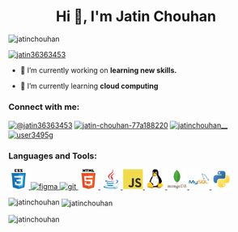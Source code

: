 <h1 align="center">Hi 👋, I'm Jatin Chouhan</h1>
<p align="left"> <img src="https://komarev.com/ghpvc/?username=jatinchouhan&label=Profile%20views&color=0e75b6&style=flat" alt="jatinchouhan" /> </p>

<p align="left"> <a href="https://twitter.com/@jatin36363453" target="blank"><img src="https://img.shields.io/twitter/follow/@jatin36363453?logo=twitter&style=for-the-badge" alt="jatin36363453" /></a> </p>

- 🔭 I’m currently working on **learning new skills.**

- 🌱 I’m currently learning **cloud computing**

<h3 align="left">Connect with me:</h3>
<p align="left">
<a href="https://twitter.com/@jatin36363453" target="blank"><img align="center" src="https://raw.githubusercontent.com/rahuldkjain/github-profile-readme-generator/master/src/images/icons/Social/twitter.svg" alt="@jatin36363453" height="30" width="40" /></a>
<a href="https://linkedin.com/in/jatin-chouhan-77a188220" target="blank"><img align="center" src="https://raw.githubusercontent.com/rahuldkjain/github-profile-readme-generator/master/src/images/icons/Social/linked-in-alt.svg" alt="jatin-chouhan-77a188220" height="30" width="40" /></a>
<a href="https://instagram.com/jatinchouhan__" target="blank"><img align="center" src="https://raw.githubusercontent.com/rahuldkjain/github-profile-readme-generator/master/src/images/icons/Social/instagram.svg" alt="jatinchouhan__" height="30" width="40" /></a>
<a href="https://www.leetcode.com/user3495g" target="blank"><img align="center" src="https://raw.githubusercontent.com/rahuldkjain/github-profile-readme-generator/master/src/images/icons/Social/leet-code.svg" alt="user3495g" height="30" width="40" /></a>
</p>

<h3 align="left">Languages and Tools:</h3>
<p align="left"> <a href="https://www.w3schools.com/css/" target="_blank" rel="noreferrer"> <img src="https://raw.githubusercontent.com/devicons/devicon/master/icons/css3/css3-original-wordmark.svg" alt="css3" width="40" height="40"/> </a> <a href="https://www.figma.com/" target="_blank" rel="noreferrer"> <img src="https://www.vectorlogo.zone/logos/figma/figma-icon.svg" alt="figma" width="40" height="40"/> </a> <a href="https://git-scm.com/" target="_blank" rel="noreferrer"> <img src="https://www.vectorlogo.zone/logos/git-scm/git-scm-icon.svg" alt="git" width="40" height="40"/> </a> <a href="https://www.w3.org/html/" target="_blank" rel="noreferrer"> <img src="https://raw.githubusercontent.com/devicons/devicon/master/icons/html5/html5-original-wordmark.svg" alt="html5" width="40" height="40"/> </a> <a href="https://www.java.com" target="_blank" rel="noreferrer"> <img src="https://raw.githubusercontent.com/devicons/devicon/master/icons/java/java-original.svg" alt="java" width="40" height="40"/> </a> <a href="https://developer.mozilla.org/en-US/docs/Web/JavaScript" target="_blank" rel="noreferrer"> <img src="https://raw.githubusercontent.com/devicons/devicon/master/icons/javascript/javascript-original.svg" alt="javascript" width="40" height="40"/> </a> <a href="https://www.linux.org/" target="_blank" rel="noreferrer"> <img src="https://raw.githubusercontent.com/devicons/devicon/master/icons/linux/linux-original.svg" alt="linux" width="40" height="40"/> </a> <a href="https://www.mongodb.com/" target="_blank" rel="noreferrer"> <img src="https://raw.githubusercontent.com/devicons/devicon/master/icons/mongodb/mongodb-original-wordmark.svg" alt="mongodb" width="40" height="40"/> </a> <a href="https://www.mysql.com/" target="_blank" rel="noreferrer"> <img src="https://raw.githubusercontent.com/devicons/devicon/master/icons/mysql/mysql-original-wordmark.svg" alt="mysql" width="40" height="40"/> </a> <a href="https://www.python.org" target="_blank" rel="noreferrer"> <img src="https://raw.githubusercontent.com/devicons/devicon/master/icons/python/python-original.svg" alt="python" width="40" height="40"/> </a> </p>

<p><img align="left" src="https://github-readme-stats.vercel.app/api/top-langs?username=jatinchouhan&show_icons=true&locale=en&layout=compact" alt="jatinchouhan" /></p>

<p>&nbsp;<img align="center" src="https://github-readme-stats.vercel.app/api?username=jatinchouhan&show_icons=true&locale=en" alt="jatinchouhan" /></p>

<p><img align="center" src="https://github-readme-streak-stats.herokuapp.com/?user=jatinchouhan&" alt="jatinchouhan" /></p>
